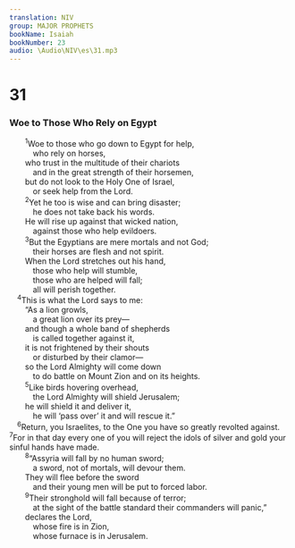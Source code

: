 ```yaml
---
translation: NIV
group: MAJOR PROPHETS
bookName: Isaiah 
bookNumber: 23
audio: \Audio\NIV\es\31.mp3
---
```


<div class="title"><h1>31</h1><h3>Woe to Those Who Rely on Egypt </h3></div>
<span class="verse es_31_1">  <sup>1</sup>Woe to those who go down to Egypt for help, <br/>   who rely on horses, <br/>  who trust in the multitude of their chariots <br/>   and in the great strength of their horsemen, <br/>  but do not look to the Holy One of Israel, <br/>   or seek help from the Lord. <br/></span>
<span class="verse es_31_2">  <sup>2</sup>Yet he too is wise and can bring disaster; <br/>   he does not take back his words. <br/>  He will rise up against that wicked nation, <br/>   against those who help evildoers. <br/></span>
<span class="verse es_31_3">  <sup>3</sup>But the Egyptians are mere mortals and not God; <br/>   their horses are flesh and not spirit. <br/>  When the Lord stretches out his hand, <br/>   those who help will stumble, <br/>   those who are helped will fall; <br/>   all will perish together. <br/></span>
<span class="verse es_31_4"> <sup>4</sup>This is what the Lord says to me: <br/>  “As a lion growls, <br/>   a great lion over its prey— <br/>  and though a whole band of shepherds <br/>   is called together against it, <br/>  it is not frightened by their shouts <br/>   or disturbed by their clamor— <br/>  so the Lord Almighty will come down <br/>   to do battle on Mount Zion and on its heights. <br/></span>
<span class="verse es_31_5">  <sup>5</sup>Like birds hovering overhead, <br/>   the Lord Almighty will shield Jerusalem; <br/>  he will shield it and deliver it, <br/>   he will ‘pass over’ it and will rescue it.” <br/></span>
<span class="verse es_31_6"> <sup>6</sup>Return, you Israelites, to the One you have so greatly revolted against. </span>
<span class="verse es_31_7"><sup>7</sup>For in that day every one of you will reject the idols of silver and gold your sinful hands have made. <br/></span>
<span class="verse es_31_8">  <sup>8</sup>“Assyria will fall by no human sword; <br/>   a sword, not of mortals, will devour them. <br/>  They will flee before the sword <br/>   and their young men will be put to forced labor. <br/></span>
<span class="verse es_31_9">  <sup>9</sup>Their stronghold will fall because of terror; <br/>   at the sight of the battle standard their commanders will panic,” <br/>  declares the Lord, <br/>   whose fire is in Zion, <br/>   whose furnace is in Jerusalem. <br/></span>
